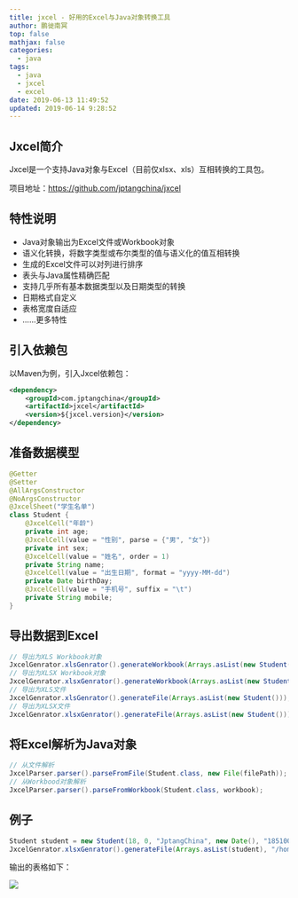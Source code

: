 ```yaml
---
title: jxcel - 好用的Excel与Java对象转换工具
author: 鹏徙南冥
top: false
mathjax: false
categories:
  - java
tags:
  - java
  - jxcel
  - excel
date: 2019-06-13 11:49:52
updated: 2019-06-14 9:28:52
---
```


## Jxcel简介
Jxcel是一个支持Java对象与Excel（目前仅xlsx、xls）互相转换的工具包。

项目地址：https://github.com/jptangchina/jxcel
## 特性说明
* Java对象输出为Excel文件或Workbook对象
* 语义化转换，将数字类型或布尔类型的值与语义化的值互相转换
* 生成的Excel文件可以对列进行排序
* 表头与Java属性精确匹配
* 支持几乎所有基本数据类型以及日期类型的转换
* 日期格式自定义
* 表格宽度自适应
* ......更多特性

## 引入依赖包
以Maven为例，引入Jxcel依赖包：
```xml
<dependency>
    <groupId>com.jptangchina</groupId>
    <artifactId>jxcel</artifactId>
    <version>${jxcel.version}</version>
</dependency>
```
## 准备数据模型
```java
@Getter
@Setter
@AllArgsConstructor
@NoArgsConstructor
@JxcelSheet("学生名单")
class Student {
    @JxcelCell("年龄")
    private int age;
    @JxcelCell(value = "性别", parse = {"男", "女"})
    private int sex;
    @JxcelCell(value = "姓名", order = 1)
    private String name;
    @JxcelCell(value = "出生日期", format = "yyyy-MM-dd")
    private Date birthDay;
    @JxcelCell(value = "手机号", suffix = "\t")
    private String mobile;
}
```
## 导出数据到Excel
```java
// 导出为XLS Workbook对象
JxcelGenrator.xlsGenrator().generateWorkbook(Arrays.asList(new Student()));
// 导出为XLSX Workbook对象
JxcelGenrator.xlsxGenrator().generateWorkbook(Arrays.asList(new Student()));
// 导出为XLS文件
JxcelGenrator.xlsGenrator().generateFile(Arrays.asList(new Student()));
// 导出为XLSX文件
JxcelGenrator.xlsxGenrator().generateFile(Arrays.asList(new Student()));
```
## 将Excel解析为Java对象
```java
// 从文件解析
JxcelParser.parser().parseFromFile(Student.class, new File(filePath));
// 从Workbood对象解析
JxcelParser.parser().parseFromWorkbook(Student.class, workbook);
```
## 例子
```java
Student student = new Student(18, 0, "JptangChina", new Date(), "18510010000");
JxcelGenrator.xlsxGenrator().generateFile(Arrays.asList(student), "/home/jptangchina/test.xlsx");
```
输出的表格如下：

![](https://s2.ax1x.com/2019/06/14/V4Zy8J.jpg)